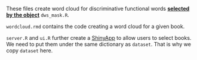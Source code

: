 These files create word cloud for discriminative functional words <u>**selected by the object**</u> `dws_mask.R`. 

`wordcloud.rmd` contains the code creating a word cloud for a given book.

`server.R` and `ui.R` further create a [ShinyApp](https://kirin.shinyapps.io/wordcloud/) to allow users to select books. We need to put them under the same dictionary as `dataset`. That is why we copy `dataset` here.
